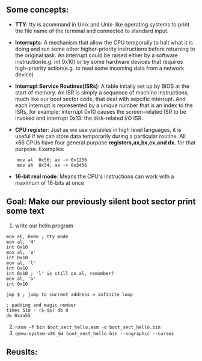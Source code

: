 ## Some concepts:

* **TTY**: tty is acommand in Unix and Unix-like operating systems to print the file name of the terminal
and connected to standard input. 

* **Interrupts**: A mechanism that allow the CPU temporaily to halt what it is doing and run some other
higher-priority instructions before returning to the original task. An interrupt could be raised either by a software instruction(e.g. int 0x10) or
by some hardware devices that requires high-priority action(e.g. to read some incoming data from a network device) 

* **Interrupt Service Routines(ISRs)**: A table initally set up by BIOS at the start of memory. An ISR is simply a sequence of machine instructions, much like
our boot sector code, that deal with sepcific interrupt. And each interrupt is represented by a unique number that is an index to the ISRs, for example: interrupt 0x10 
causes the screen-related ISR to be invoked and interrupt 0x13: the disk-related I/O ISR.

* **CPU register**: Just as we use variables in high level languages, it is useful if we can store data temporarily during a particular routine. All x86 CPUs have four general purpose
**registers,ax,bx,cx,and dx.** for that purpose. Examples:
```assembly mov ax  1234; store the decimal number 1234 in ax
    mov al  0x56; ax -> 0x1256
    mov ah  0x34; ax -> 0x3456
```
* **16-bit real mode**: Means the CPU's instructions can work with a maximum of 16-bits at once 


## Goal: Make our previously silent boot sector print some text
1. write our hello program
``` 
mov ah, 0x0e ; tty mode
mov al, 'H'
int 0x10
mov al, 'e'
int 0x10
mov al, 'l'
int 0x10
int 0x10 ; 'l' is still on al, remember?
mov al, 'o'
int 0x10

jmp $ ; jump to current address = infinite loop

; padding and magic number
times 510 - ($-$$) db 0
dw 0xaa55

``` 
2. `nasm -f bin boot_sect_hello.asm -o boot_sect_hello.bin`
3. `qemu-system-x86_64 boot_sect_hello.bin --nographic --curses` 



## Reuslts:
  



